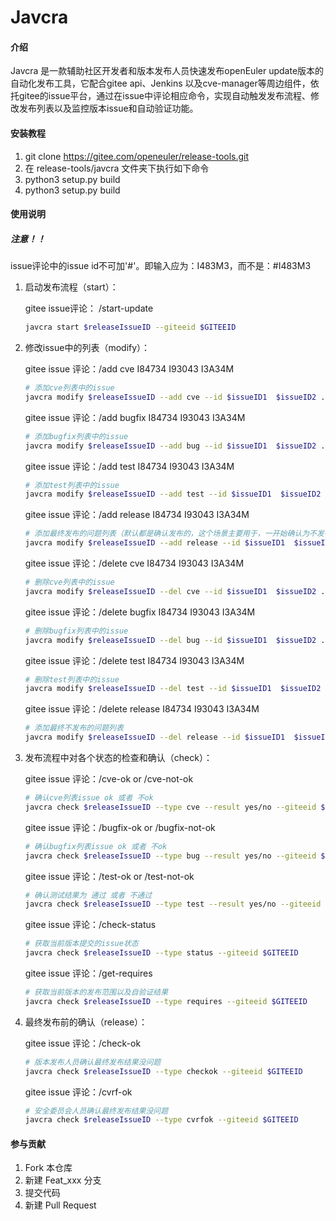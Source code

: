 # Javcra

#### 介绍
Javcra 是一款辅助社区开发者和版本发布人员快速发布openEuler update版本的自动化发布工具，它配合gitee api、Jenkins 以及cve-manager等周边组件，依托gitee的issue平台，通过在issue中评论相应命令，实现自动触发发布流程、修改发布列表以及监控版本issue和自动验证功能。


#### 安装教程

1.  git clone https://gitee.com/openeuler/release-tools.git
2.  在 release-tools/javcra 文件夹下执行如下命令
3.  python3 setup.py build
4.  python3 setup.py build

#### 使用说明

##### 注意！！
issue评论中的issue id不可加'#'。即输入应为：I483M3，而不是：#I483M3
1.  启动发布流程（start）：

    gitee issue评论： /start-update

    ```bash
    javcra start $releaseIssueID --giteeid $GITEEID
    ```
2.  修改issue中的列表（modify）：

    gitee issue 评论：/add cve I84734 I93043 I3A34M

    ```bash
    # 添加cve列表中的issue
    javcra modify $releaseIssueID --add cve --id $issueID1  $issueID2 ... --giteeid $GITEEID
    ```

    gitee issue 评论：/add bugfix I84734 I93043 I3A34M

    ```bash
    # 添加bugfix列表中的issue
    javcra modify $releaseIssueID --add bug --id $issueID1  $issueID2 ... --giteeid $GITEEID
    ```

    gitee issue 评论：/add test I84734 I93043 I3A34M

    ```bash
    # 添加test列表中的issue
    javcra modify $releaseIssueID --add test --id $issueID1  $issueID2 ... --giteeid $GITEEID
    ```

    gitee issue 评论：/add release I84734 I93043 I3A34M

    ```bash
    # 添加最终发布的问题列表（默认都是确认发布的，这个场景主要用于，一开始确认为不发布，后来需要修改成发布的场景）
    javcra modify $releaseIssueID --add release --id $issueID1  $issueID2 ... --giteeid $GITEEID
    ```

    gitee issue 评论：/delete cve I84734 I93043 I3A34M

    ```bash
    # 删除cve列表中的issue
    javcra modify $releaseIssueID --del cve --id $issueID1  $issueID2 ... --giteeid $GITEEID
    ```

    gitee issue 评论：/delete bugfix I84734 I93043 I3A34M

    ```bash
    # 删除bugfix列表中的issue
    javcra modify $releaseIssueID --del bug --id $issueID1  $issueID2 ... --giteeid $GITEEID
    ```

    gitee issue 评论：/delete test I84734 I93043 I3A34M

    ```bash
    # 删除test列表中的issue
    javcra modify $releaseIssueID --del test --id $issueID1  $issueID2 ... --giteeid $GITEEID
    ```

    gitee issue 评论：/delete release I84734 I93043 I3A34M

    ```bash
    # 添加最终不发布的问题列表
    javcra modify $releaseIssueID --del release --id $issueID1  $issueID2 ... --giteeid $GITEEID
    ```

3. 发布流程中对各个状态的检查和确认（check）：

    gitee issue 评论：/cve-ok or /cve-not-ok

    ```bash
    # 确认cve列表issue ok 或者 不ok
    javcra check $releaseIssueID --type cve --result yes/no --giteeid $GITEEID
    ```

    gitee issue 评论：/bugfix-ok or /bugfix-not-ok

    ```bash
    # 确认bugfix列表issue ok 或者 不ok
    javcra check $releaseIssueID --type bug --result yes/no --giteeid $GITEEID
    ```

    gitee issue 评论：/test-ok or /test-not-ok

    ```bash
    # 确认测试结果为 通过 或者 不通过
    javcra check $releaseIssueID --type test --result yes/no --giteeid $GITEEID
    ```

    gitee issue 评论：/check-status

    ```bash
    # 获取当前版本提交的issue状态
    javcra check $releaseIssueID --type status --giteeid $GITEEID
    ```

    gitee issue 评论：/get-requires

    ```bash
    # 获取当前版本的发布范围以及自验证结果
    javcra check $releaseIssueID --type requires --giteeid $GITEEID
    ```

4. 最终发布前的确认（release）：

    gitee issue 评论：/check-ok

    ```bash
    # 版本发布人员确认最终发布结果没问题
    javcra check $releaseIssueID --type checkok --giteeid $GITEEID
    ```

    gitee issue 评论：/cvrf-ok

    ```bash
    # 安全委员会人员确认最终发布结果没问题
    javcra check $releaseIssueID --type cvrfok --giteeid $GITEEID
    ```

#### 参与贡献

1.  Fork 本仓库
2.  新建 Feat_xxx 分支
3.  提交代码
4.  新建 Pull Request

